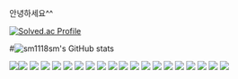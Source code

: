 안녕하세요^^

[![Solved.ac Profile](http://mazassumnida.wtf/api/v2/generate_badge?boj=sm021118)](https://solved.ac/sm021118/)​

#![sm1118sm's GitHub stats](https://github-readme-stats.vercel.app/api?username=sm1118sm&show_icons=true&theme=radical)

<img src="https://img.shields.io/badge/Java-007396?style=flat-square&logo=Java&logoColor=white"><img src="https://img.shields.io/badge/Spring-6DB33F?style=flat-square&logo=Spring&logoColor=white"> <img src="https://img.shields.io/badge/Oracle-F80000?style=flat-square&logo=oracle&logoColor=white"> <img src="https://img.shields.io/badge/MySql-4479A1?style=flat-square&logo=mysql&logoColor=white"> <img src="https://img.shields.io/badge/MariaDB-003545?style=flat-square&logo=mariaDB&logoColor=white">
<img src="https://img.shields.io/badge/JavaScript-F7DF1E?style=flat-square&logo=javascript&logoColor=black">
<img src="https://img.shields.io/badge/Jquery-0769AD?style=flat-square&logo=jquery&logoColor=white"> <img src="https://img.shields.io/badge/React-61DAFB?style=flat-square&logo=react&logoColor=black">
<img src="https://img.shields.io/badge/Vue.js-4FC08D?style=flat-square&logo=vue.js&logoColor=white"> <img src="https://img.shields.io/badge/HTML5-E34F26?style=flat-square&logo=html5&logoColor=white"> <img src="https://img.shields.io/badge/CSS-1572B6?style=flat-square&logo=css3&logoColor=white">
<img src="https://img.shields.io/badge/Bootstrap-7952B3?style=flat-square&logo=bootstrap&logoColor=white">
<img src="https://img.shields.io/badge/Github-181717?style=flat-square&logo=github&logoColor=white"> <img src="https://img.shields.io/badge/Linux-FCC624?style=flat-square&logo=linux&logoColor=black">
<img src="https://img.shields.io/badge/Apache Tomcat-F8DC75?style=flat-square&logo=apachetomcat&logoColor=white">
<img src="https://img.shields.io/badge/Node.js-339933?style=flat-square&logo=Node.js&logoColor=white"/> <img src="https://img.shields.io/badge/c++-00599C?style=flat-square&logo=c%2B%2B&logoColor=white"/> <img src="https://img.shields.io/badge/Amazon AWS-232F3E?style=flat-square&logo=Amazon%20AWS&logoColor=white"/>
<img src="https://img.shields.io/badge/Android-3DDC84?style=flat-square&logo=Android&logoColor=white"/>
<img src="https://img.shields.io/badge/MongoDB-47A248?style=flat-square&logo=MongoDB&logoColor=white"/>
